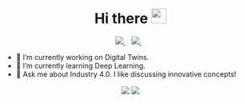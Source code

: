 <h1 align='center'>
  Hi there <img src="https://raw.githubusercontent.com/MartinHeinz/MartinHeinz/master/wave.gif" width="30px">
</h1>
<p align='center'>
  <!--<a href="https://wa.me/5518996643974?text=Olá!%20Alexandre">
    <img src="https://img.shields.io/badge/WHATSAPP-%2325D366.svg?&style=for-the-badge&logo=whatsapp&logoColor=white" />    
  </a>&nbsp;&nbsp;-->
  <a href="https://www.linkedin.com/in/gamze-ke%C3%A7iba%C5%9F-bb755b131/">
    <img src="https://img.shields.io/badge/linkedin-%230077B5.svg?&style=for-the-badge&logo=linkedin&logoColor=white" />
  </a>&nbsp;&nbsp;
  <a href="mailto:gkecibas@gmail.com">
    <img src="https://img.shields.io/badge/gmail-D14836?&style=for-the-badge&logo=gmail&logoColor=yellow" />
  </a>&nbsp;&nbsp; 
  
</p>

- 🔭 I’m currently working on Digital Twins.  
- 🌱 I’m currently learning Deep Learning.  
- &#x1F916; Ask me about Industry 4.0. I like discussing innovative concepts!  

<!-- [![Gamze Github Streaks](https://github-readme-streak-stats.herokuapp.com/?user=gamzekecibas&theme=dark&fire=eb1b0c&ring=eb1b0c&currStreakLabel=eb1b0c&fire=DD2727)]()
-->
<p align='center'>
  <img align="center" src="https://github-readme-stats.vercel.app/api/?username=gamzekecibas&count_private=true&show_icons=true&theme=github_dark&include_all_commits=true&hide_border=true" /> 
  <img align="center" src="https://github-readme-stats.vercel.app/api/top-langs/?username=gamzekecibas&count_private=true&theme=github_dark&langs_count=4&layout=compact&hide_border=true" /> 
</p>

<!--
**gamzekecibas/gamzekecibas** is a ✨ _special_ ✨ repository because its `README.md` (this file) appears on your GitHub profile.

Here are some ideas to get you started:

- 🔭 I’m currently working on ...
- 🌱 I’m currently learning ...
- 👯 I’m looking to collaborate on ...
- 🤔 I’m looking for help with ...
- 💬 Ask me about ...
- 📫 How to reach me: ...
- 😄 Pronouns: ...
- ⚡ Fun fact: ...
-->

